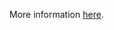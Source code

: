More information [here](https://docs.prismacloud.io/en/enterprise-edition/policy-reference/alibaba-policies/alibaba-kubernetes-policies/ensure-alibaba-cloud-kubernetes-node-pools-are-set-to-auto-repair).
